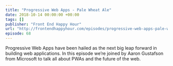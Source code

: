 ```yaml
---
title: "Progressive Web Apps - Pale Wheat Ale"
date: 2018-10-14 00:00:00 +00:00
tags: []
publisher: "Front End Happy Hour"
url: "http://frontendhappyhour.com/episodes/progressive-web-apps-pale-wheat-ale/"
episode: 68
---
```


Progressive Web Apps have been hailed as the next big leap forward in building web applications. In this episode we’re joined by Aaron Gustafson from Microsoft to talk all about PWAs and the future of the web.

